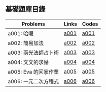 ## 基礎題庫目錄

|Problems|Links|Codes|
|-|-|-|
|a001: 哈囉|[a001](Contents/a001/a001.md)|[a001](Contents/a001/a001.c)|
|a002: 簡易加法|[a002](Contents/a002/a002.md)|[a002](Contents/a002/a002.c)|
|a003: 兩光法師占卜術|[a003](Contents/a003/a003.md)|[a003](Contents/a003/a003.c)|
|a004: 文文的求婚|[a004](Contents/a004/a004.md)|[a004](Contents/a004/a004.c)|
|a005: Eva 的回家作業|[a005](Contents/a005/a005.md)|[a005](Contents/a005/a005.c)|
|a006: 一元二次方程式|[a006](Contents/a006/a006.md)|[a006](Contents/a006/a006.c)|
